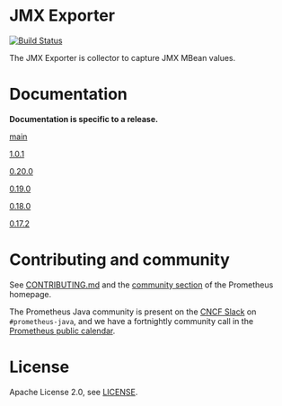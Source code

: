 # JMX Exporter

[![Build Status](https://github.com/prometheus/jmx_exporter/actions/workflows/build.yaml/badge.svg)](https://github.com/prometheus/jmx_exporter/actions/workflows/build.yaml)

The JMX Exporter is collector to capture JMX MBean values.

# Documentation

**Documentation is specific to a release.**

[main](http://prometheus.github.io/jmx_exporter/)

[1.0.1](https://github.com/prometheus/jmx_exporter/tree/release-1.0.1/docs)

[0.20.0](https://github.com/prometheus/jmx_exporter/tree/release-0.20.0)

[0.19.0](https://github.com/prometheus/jmx_exporter/tree/release-0.19.0)

[0.18.0](https://github.com/prometheus/jmx_exporter/tree/release-0.18.0)

[0.17.2](https://github.com/prometheus/jmx_exporter/tree/release-0.17.2)

# Contributing and community

See [CONTRIBUTING.md](CONTRIBUTING.md) and the [community section](https://prometheus.io/community/) of the Prometheus homepage.

The Prometheus Java community is present on the [CNCF Slack](https://cloud-native.slack.com) on `#prometheus-java`, and we have a fortnightly community call in the [Prometheus public calendar](https://prometheus.io/community/).

# License

Apache License 2.0, see [LICENSE](LICENSE).
